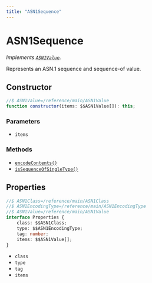 ```yaml
---
title: "ASN1Sequence"
---
```


# ASN1Sequence

_Implements [`ASN1Value`](/reference/main/ASN1Value)._

Represents an ASN.1 sequence and sequence-of value.

## Constructor

```ts
//$ ASN1Value=/reference/main/ASN1Value
function constructor(items: $$ASN1Value[]): this;
```

### Parameters

- `items`

### Methods

- [`encodeContents()`](/reference/main/ASN1Sequence/encodeContents)
- [`isSequenceOfSingleType()`](/reference/main/ASN1Sequence/isSequenceOfSingleType)

## Properties

```ts
//$ ASN1Class=/reference/main/ASN1Class
//$ ASN1EncodingType=/reference/main/ASN1EncodingType
//$ ASN1Value=/reference/main/ASN1Value
interface Properties {
	class: $$ASN1Class;
	type: $$ASN1EncodingType;
	tag: number;
	items: $$ASN1Value[];
}
```

- `class`
- `type`
- `tag`
- `items`
